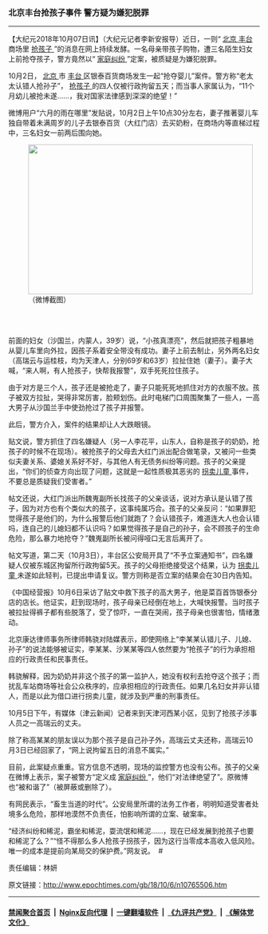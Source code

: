 ### 北京丰台抢孩子事件 警方疑为嫌犯脱罪
------------------------

<p>
 【大纪元2018年10月07日讯】（大纪元记者李新安报导）近日，一则“
 <a href="http://www.epochtimes.com/gb/tag/%E5%8C%97%E4%BA%AC.html">
  北京
 </a>
 <a href="http://www.epochtimes.com/gb/tag/%E4%B8%B0%E5%8F%B0.html">
  丰台
 </a>
 商场里
 <a href="http://www.epochtimes.com/gb/tag/%E6%8A%A2%E5%AD%A9%E5%AD%90.html">
  抢孩子
 </a>
 ”的消息在网上持续发酵。一名母亲带孩子购物，遭三名陌生妇女上前抢夺孩子，警方竟然以“
 <a href="http://www.epochtimes.com/gb/tag/%E5%AE%B6%E5%BA%AD%E7%BA%A0%E7%BA%B7.html">
  家庭纠纷
 </a>
 ”定案，被质疑是为嫌犯脱罪。
</p>
<p>
 10月2日，
 <a href="http://www.epochtimes.com/gb/tag/%E5%8C%97%E4%BA%AC.html">
  北京
 </a>
 市
 <a href="http://www.epochtimes.com/gb/tag/%E4%B8%B0%E5%8F%B0.html">
  丰台
 </a>
 区银泰百货商场发生一起“抢夺婴儿”案件。警方称“老太太认错人抢孙子”，
 <a href="http://www.epochtimes.com/gb/tag/%E6%8A%A2%E5%AD%A9%E5%AD%90.html">
  抢孩子
 </a>
 的四人仅被行政拘留五天；而当事人家属认为，“11个月幼儿被抢未遂……，我对国家法律感到深深的绝望！”
</p>
<p>
 微博用户“六月的雨在哪里”发贴说，10月2日上午10点30分左右，妻子推著婴儿车独自带着未满周岁的儿子去银泰百货（大红门店）去买奶粉，在商场内等直梯过程中，三名妇女一前两后围向她。
</p>
<figure class="wp-caption aligncenter" id="attachment_10765519" style="width: 450px">
 <a href="http://i.epochtimes.com/assets/uploads/2018/10/999_meitu_2.jpg">
  <img alt="" class="wp-image-10765519 size-medium" height="300" src="http://i.epochtimes.com/assets/uploads/2018/10/999_meitu_2-450x300.jpg" width="450"/>
 </a>
 <br/><figcaption class="wp-caption-text">
  （微博截图）
 </figcaption><br/>
</figure><br/>
<p>
 前面的妇女（沙国兰，内蒙人，39岁）说，“小孩真漂亮”，然后就把孩子粗暴地从婴儿车里向外拉，因孩子系着安全带没有成功。妻子上前去制止，另外两名妇女（高瑞云与运桂枝，均为天津人，分别69岁和63岁）拉扯住她（妻子）。妻子大喊，“来人啊，有人抢孩子，快帮我报警”，双手死死拉住孩子。
</p>
<p>
 由于对方是三个人，孩子还是被抢走了，妻子只能死死地抓住对方的衣服不放。孩子被双方拉扯，哭得非常厉害，脸颊划伤。此时电梯门口周围聚集了一些人，一高大男子从沙国兰手中使劲抢过了孩子并报警。
</p>
<p>
 此后，警方介入，案件的结果却让人大跌眼镜。
</p>
<p>
 贴文说，警方抓住了四名嫌疑人（另一人李花平，山东人，自称是孩子的奶奶，抢孩子的时候不在现场）。被抢孩子的父母去大红门派出配合做笔录，又被问一些类似夫妻关系、婆媳关系好不好，与其他人有无债务纠纷等问题。孩子的父亲提出，“你们的侦查方向出现了问题，这就是一起性质极其恶劣的
 <a href="http://www.epochtimes.com/gb/tag/%E6%8B%90%E5%8D%96%E5%84%BF%E7%AB%A5.html">
  拐卖儿童
 </a>
 事件，不要总是质疑我们受害者。”
</p>
<p>
 帖文还说，大红门派出所魏嵬副所长找孩子的父亲谈话，说对方承认是认错了孩子，因为对方也有个类似大的孩子，这事纯属巧合。孩子的父亲反问：“如果罪犯觉得孩子是他们的，为什么报警后他们就跑了？会认错孩子，难道连大人也会认错吗，连自己的儿媳妇都不认识吗？如果觉得孩子是自己的孙子，会不顾孩子的生命危险，那么暴力地抢夺？”魏嵬副所长被问得哑口无言后离开了。
</p>
<p>
 帖文写道，第二天（10月3日），丰台区公安局开具了“不予立案通知书”，四名嫌疑人仅被东城区拘留所行政拘留5天。孩子的父母拒绝接受这个结果，认为
 <a href="http://www.epochtimes.com/gb/tag/%E6%8B%90%E5%8D%96%E5%84%BF%E7%AB%A5.html">
  拐卖儿童
 </a>
 未遂如此轻判，已提出申请复议。警方则称是否立案的结果会在30日内告知。
</p>
<p>
 《中国经营报》10月6日采访了贴文中救下孩子的高大男子，他是菜百首饰银泰分店的店长。他证实，赶到现场时，孩子母亲已经倒在地上，大喊快报警。当时孩子被拉扯得裤子都有些脱落了，受了惊吓，一直在哭闹，孩子母亲也很害怕，情绪激动。
</p>
<p>
 北京康达律师事务所律师韩骁对陆媒表示，即使网络上“李某某认错儿子、儿媳、孙子”的说法能够被证实，李某某、沙某某等四人依然要为“抢孩子”的行为承担相应的行政责任和民事责任。
</p>
<p>
 韩骁解释，因为奶奶并非这个孩子的第一监护人，她没有权利去抢夺这个孩子；而扰乱车站商场等社会公众秩序的，应承担相应的行政责任。如果几名妇女并非认错人，而是以此为借口进行拐卖儿童，就涉及到严重的刑事责任。
</p>
<p>
 10月5日下午，有媒体（津云新闻）记者来到天津河西某小区，见到了抢孩子涉事人员之一高瑞云的丈夫。
</p>
<p>
 除了称高某某的朋友误以为那个孩子是自己孙子外，高瑞云丈夫还称，高瑞云10月3日已经回家了，“网上说拘留五日的消息不属实。”
</p>
<p>
 目前，此案疑点重重。官方信息不透明，现场的监控警方也没有公布。孩子的父亲在微博上表示，案子被警方“定义成
 <a href="http://www.epochtimes.com/gb/tag/%E5%AE%B6%E5%BA%AD%E7%BA%A0%E7%BA%B7.html">
  家庭纠纷
 </a>
 ”，他们“对法律绝望了”。原微博也“被和谐了”（被屏蔽或删除了）。
</p>
<p>
 有网民表示，“畜生当道的时代”。公安局里所谓的法务工作者，明明知道受害者处境多么危险，那样地漠然不负责任，怕影响所谓的立案、破案率。
</p>
<p>
 “经济纠纷和稀泥，霸坐和稀泥，耍流氓和稀泥……，现在已经发展到抢孩子也要和稀泥了么？”“怪不得那么多人抢孩子拐孩子，因为这行当零成本高收入低风险。唯一的成本是提前向某局交的保护费。”网友说。  #
</p>
<p>
 责任编辑：林妍
</p>

原文链接：http://www.epochtimes.com/gb/18/10/6/n10765506.htm


------------------------
#### [禁闻聚合首页](https://github.com/gfw-breaker/banned-news/blob/master/README.md) &nbsp;|&nbsp; [Nginx反向代理](https://github.com/gfw-breaker/open-proxy/blob/master/README.md) &nbsp;|&nbsp; [一键翻墙软件](https://github.com/gfw-breaker/nogfw/blob/master/README.md) &nbsp;|&nbsp; [《九评共产党》](https://github.com/gfw-breaker/9ping.md/blob/master/README.md#九评之一评共产党是什么) &nbsp;|&nbsp; [《解体党文化》](https://github.com/gfw-breaker/jtdwh.md/blob/master/README.md#绪论)